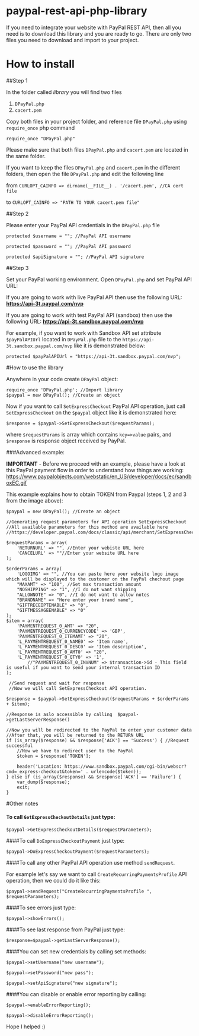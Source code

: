paypal-rest-api-php-library
===========================

If you need to integrate your website with PayPal REST API, then all you need is to download this library and you are ready to go. There are only two files you need to download and import to your project.

# How to install

##Step 1

In the folder called *library* you will find two files

1. `DPayPal.php` 
2. `cacert.pem`
 
Copy both files in your project folder, and reference file `DPayPal.php` using `require_once` php command

`require_once "DPayPal.php"`


Please make sure that both files `DPayPal.php` and `cacert.pem` are located in the same folder. 



If you want to keep the files `DPayPal.php` and `cacert.pem` in the different folders, then open the file `DPayPal.php` and edit the following line

from `CURLOPT_CAINFO => dirname(__FILE__) . '/cacert.pem', //CA cert file`

to `CURLOPT_CAINFO => "PATH TO YOUR cacert.pem file"`

##Step 2

Please enter your PayPal API credentials in the `DPayPal.php` file

`protected $username = ""; //PayPal API username`

`protected $password = ""; //PayPal API password`

`protected $apiSignature = ""; //PayPal API signature`

##Step 3

Set your PayPal working environment. Open `DPayPal.php` and set PayPal API URL:

If you are going to work with live PayPal API then use the following URL: **https://api-3t.paypal.com/nvp**

If you are going to work with test PayPal API (sandbox) then use the following URL: **https://api-3t.sandbox.paypal.com/nvp**

For example, if you want to work with Sandbox API set attribute `$payPalAPIUrl` located in `DPayPal.php` file to the `https://api-3t.sandbox.paypal.com/nvp` like it is demonstrated below:

`protected $payPalAPIUrl = "https://api-3t.sandbox.paypal.com/nvp";`

#How to use the library

Anywhere in your code create `DPayPal` object:

```
require_once 'DPayPal.php'; //Import library
$paypal = new DPayPal(); //Create an object

```
Now if you want to call `SetExpressCheckout` PayPal API operation, just call `SetExpressCheckout` on the `$paypal` object like it is demonstrated here:

`$response = $paypal->SetExpressCheckout($requestParams);`

where `$requestParams` is array which contains `key=>value` pairs, and `$response` is response object received by PayPal.

###Advanced example: 

**IMPORTANT** - Before we proceed with an example, please have a look at this PayPal payment flow in order to understand how things are working: https://www.paypalobjects.com/webstatic/en_US/developer/docs/ec/sandboxEC.gif

This example explains how to obtain TOKEN from Paypal (steps 1, 2 and 3 from the image above):

```
$paypal = new DPayPal(); //Create an object

//Generating request parameters for API operation SetExpressCheckout
//All available parameters for this method are available here
//https://developer.paypal.com/docs/classic/api/merchant/SetExpressCheckout_API_Operation_NVP/

$requestParams = array(
    'RETURNURL' => "", //Enter your webiste URL here
    'CANCELURL' => ""//Enter your website URL here
);

$orderParams = array(
    'LOGOIMG' => "", //You can paste here your website logo image which will be displayed to the customer on the PayPal chechout page
    "MAXAMT" => "100", //Set max transaction amount
    "NOSHIPPING" => "1", //I do not want shipping
    "ALLOWNOTE" => "0", //I do not want to allow notes
    "BRANDNAME" => "Here enter your brand name",
    "GIFTRECEIPTENABLE" => "0",
    "GIFTMESSAGEENABLE" => "0"
);
$item = array(
    'PAYMENTREQUEST_0_AMT' => "20",
    'PAYMENTREQUEST_0_CURRENCYCODE' => 'GBP',
    'PAYMENTREQUEST_0_ITEMAMT' => "20",
    'L_PAYMENTREQUEST_0_NAME0' => 'Item name',
    'L_PAYMENTREQUEST_0_DESC0' => 'Item description',
    'L_PAYMENTREQUEST_0_AMT0' => "20",
    'L_PAYMENTREQUEST_0_QTY0' => '1',
        //"PAYMENTREQUEST_0_INVNUM" => $transaction->id - This field is useful if you want to send your internal transaction ID
);

 //Send request and wait for response
 //Now we will call SetExpressCheckout API operation. 

$response = $paypal->SetExpressCheckout($requestParams + $orderParams + $item);

//Response is aslo accessible by calling  $paypal->getLastServerResponse()

//Now you will be redirected to the PayPal to enter your customer data
//After that, you will be returned to the RETURN URL
if (is_array($response) && $response['ACK'] == 'Success') { //Request successful
    //Now we have to redirect user to the PayPal
    $token = $response['TOKEN'];

    header('Location: https://www.sandbox.paypal.com/cgi-bin/webscr?cmd=_express-checkout&token=' . urlencode($token));
} else if (is_array($response) && $response['ACK'] == 'Failure') {
    var_dump($response);
    exit;
} 

```

#Other notes

#### To call `GetExpressCheckoutDetails` just type: 

```
$paypal->GetExpressCheckoutDetails($requestParameters);
```

####To call `DoExpressCheckoutPayment` just type: 

```
$paypal->DoExpressCheckoutPayment($requestParameters);
```

####To call any other PayPal API operation use method `sendRequest`. 

For example let's say we want to call `CreateRecurringPaymentsProfile` API operation, then we could do it like this: 

```
$paypal->sendRequest("CreateRecurringPaymentsProfile ", $requestParameters);
```

####To see errors just type:

```
$paypal->showErrors();
```

####To see last response from PayPal just type:

```
$response=$paypal->getLastServerResponse();
```

####You can set new credentials by calling set methods:

```
$paypal->setUsername("new username");

$paypal->setPassword("new pass");

$paypal->setApiSignature("new signature");

```

####You can disable or enable error reporting by calling: 

```
$paypal->enableErrorReporting();

$paypal->disableErrorReporting();

```

Hope I helped :)
